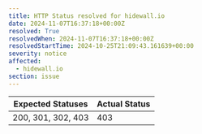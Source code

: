 ```yaml
---
title: HTTP Status resolved for hidewall.io
date: 2024-11-07T16:37:18+00:00Z
resolved: True
resolvedWhen: 2024-11-07T16:37:18+00:00Z
resolvedStartTime: 2024-10-25T21:09:43.161639+00:00
severity: notice
affected:
  - hidewall.io
section: issue
---
```


| Expected Statuses | Actual Status  |
|-------------------|----------------|
| 200, 301, 302, 403 | 403 |

